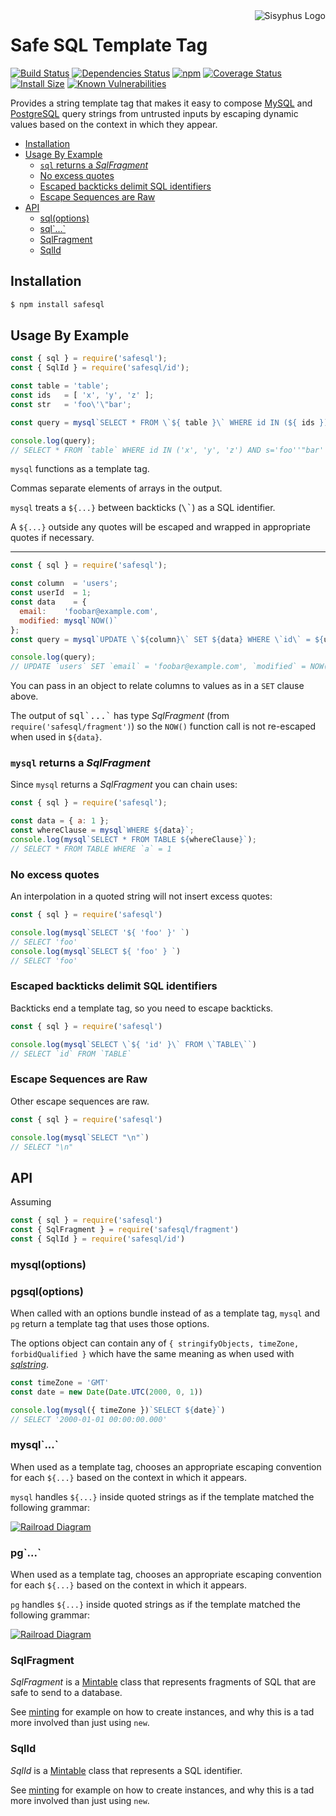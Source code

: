 <img align="right" src="https://cdn.rawgit.com/mikesamuel/template-tag-common/7f0159bda72d616af30645d49c3c9203c963c0a6/images/logo.png" alt="Sisyphus Logo">

# Safe SQL Template Tag

[![Build Status](https://travis-ci.org/mikesamuel/safesql.svg?branch=master)](https://travis-ci.org/mikesamuel/safesql)
[![Dependencies Status](https://david-dm.org/mikesamuel/safesql/status.svg)](https://david-dm.org/mikesamuel/safesql)
[![npm](https://img.shields.io/npm/v/safesql.svg)](https://www.npmjs.com/package/safesql)
[![Coverage Status](https://coveralls.io/repos/github/mikesamuel/safesql/badge.svg?branch=master)](https://coveralls.io/github/mikesamuel/safesql?branch=master)
[![Install Size](https://packagephobia.now.sh/badge?p=safesql)](https://packagephobia.now.sh/result?p=safesql)
[![Known Vulnerabilities](https://snyk.io/test/github/mikesamuel/safesql/badge.svg?targetFile=package.json)](https://snyk.io/test/github/mikesamuel/safesql?targetFile=package.json)

Provides a string template tag that makes it easy to compose
[MySQL][mysql] and [PostgreSQL][pg] query strings from untrusted
inputs by escaping dynamic values based on the context in which they
appear.

<!-- scripts/make-md-toc.pl replaces the below and test/check-markdown.js keeps this up-to-date. -->

<!-- TOC -->

*  [Installation](#installation)
*  [Usage By Example](#usage)
   *  [`sql` returns a *SqlFragment*](#sql-returns-sqlfragment)
   *  [No excess quotes](#minimal-quotes)
   *  [Escaped backticks delimit SQL identifiers](#escaped-backticks)
   *  [Escape Sequences are Raw](#raw-escapes)
*  [API](#API)
   *  [sql(options)](#sql-options)
   *  [sql\`...\`](#sql-as-tag)
   *  [SqlFragment](#class-SqlFragment)
   *  [SqlId](#class-SqlId)

<!-- /TOC -->

## Installation     <a name="installation"></a>

```bash
$ npm install safesql
```

## Usage By Example        <a name="usage"></a>

<!--

This mirrors a testcase in ./test/example-test.js so if you modify this,
be sure to reflect changes there.

-->

```js
const { sql } = require('safesql');
const { SqlId } = require('safesql/id');

const table = 'table';
const ids   = [ 'x', 'y', 'z' ];
const str   = 'foo\'\"bar';

const query = mysql`SELECT * FROM \`${ table }\` WHERE id IN (${ ids }) AND s=${ str }`;

console.log(query);
// SELECT * FROM `table` WHERE id IN ('x', 'y', 'z') AND s='foo''"bar'
```

`mysql` functions as a template tag.

Commas separate elements of arrays in the output.

`mysql` treats a `${...}` between backticks (<tt>\\\`</tt>) as a SQL identifier.

A `${...}` outside any quotes will be escaped and wrapped in appropriate quotes if necessary.

----

```js
const { sql } = require('safesql');

const column  = 'users';
const userId  = 1;
const data    = {
  email:    'foobar@example.com',
  modified: mysql`NOW()`
};
const query = mysql`UPDATE \`${column}\` SET ${data} WHERE \`id\` = ${userId}`;

console.log(query);
// UPDATE `users` SET `email` = 'foobar@example.com', `modified` = NOW() WHERE `id` = 1
```

You can pass in an object to relate columns to values as in a `SET` clause above.

The output of <tt>sql\`...\`</tt> has type *SqlFragment* (from
`require('safesql/fragment')`) so the `NOW()` function call is not
re-escaped when used in `${data}`.

### `mysql` returns a *SqlFragment*        <a name="sql-returns-sqlfragment"></a>

Since `mysql` returns a *SqlFragment* you can chain uses:

```js
const { sql } = require('safesql');

const data = { a: 1 };
const whereClause = mysql`WHERE ${data}`;
console.log(mysql`SELECT * FROM TABLE ${whereClause}`);
// SELECT * FROM TABLE WHERE `a` = 1
```

### No excess quotes        <a name="minimal-quotes"></a>

An interpolation in a quoted string will not insert excess quotes:

```js
const { sql } = require('safesql')

console.log(mysql`SELECT '${ 'foo' }' `)
// SELECT 'foo'
console.log(mysql`SELECT ${ 'foo' } `)
// SELECT 'foo'
```

### Escaped backticks delimit SQL identifiers        <a name="escaped-backticks"></a>

Backticks end a template tag, so you need to escape backticks.

```js
const { sql } = require('safesql')

console.log(mysql`SELECT \`${ 'id' }\` FROM \`TABLE\``)
// SELECT `id` FROM `TABLE`
```

### Escape Sequences are Raw        <a name="raw-escapes"></a>

Other escape sequences are raw.

```js
const { sql } = require('safesql')

console.log(mysql`SELECT "\n"`)
// SELECT "\n"
```

## API        <a name="API"></a>

Assuming

```js
const { sql } = require('safesql')
const { SqlFragment } = require('safesql/fragment')
const { SqlId } = require('safesql/id')
```

### mysql(options)        <a name="mysql-options"></a>
### pgsql(options)        <a name="pg-options"></a>

When called with an options bundle instead of as a template tag,
`mysql` and `pg` return a template tag that uses those options.

The options object can contain any of
`{ stringifyObjects, timeZone, forbidQualified }` which have the
same meaning as when used with *[sqlstring][]*.

```js
const timeZone = 'GMT'
const date = new Date(Date.UTC(2000, 0, 1))

console.log(mysql({ timeZone })`SELECT ${date}`)
// SELECT '2000-01-01 00:00:00.000'
```

### mysql\`...\`         <a name="mysql-as-tag"></a>

When used as a template tag, chooses an appropriate escaping
convention for each `${...}` based on the context in which it appears.

`mysql` handles `${...}` inside quoted strings as if the template
matched the following grammar:

[![Railroad Diagram](docs/mysql-railroad.svg)](docs/mysql-railroad.svg)

### pg\`...\`         <a name="pg-as-tag"></a>

When used as a template tag, chooses an appropriate escaping
convention for each `${...}` based on the context in which it appears.

`pg` handles `${...}` inside quoted strings as if the template
matched the following grammar:

[![Railroad Diagram](docs/mysql-railroad.svg)](docs/ph-railroad.svg)

### SqlFragment       <a name="class-SqlFragment"></a>

*SqlFragment* is a [Mintable][] class that represents fragments of SQL
that are safe to send to a database.

See [minting][] for example on how to create instances, and why this is a
tad more involved than just using `new`.

### SqlId       <a name="class-SqlId"></a>

*SqlId* is a [Mintable][] class that represents a SQL identifier.

See [minting][] for example on how to create instances, and why this is a
tad more involved than just using `new`.


[mysql]: https://www.npmjs.com/package/mysql
[pg]: https://www.npmjs.com/package/pg
[sqlstring]: https://www.npmjs.com/package/sqlstring
[Mintable]: https://www.npmjs.com/package/node-sec-patterns
[minting]: https://www.npmjs.com/package/node-sec-patterns#creating-mintable-values
